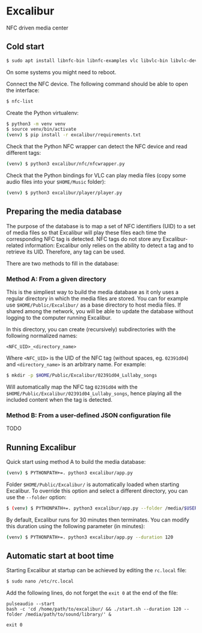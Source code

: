 # Excalibur
NFC driven media center

## Cold start

```bash
$ sudo apt install libnfc-bin libnfc-examples vlc libvlc-bin libvlc-dev python3-venv pulseaudio
```

On some systems you might need to reboot.

Connect the NFC device. The following command should be able to open the interface:

```bash
$ nfc-list
```

Create the Python virtualenv:

```bash
$ python3 -m venv venv
$ source venv/bin/activate
(venv) $ pip install -r excalibur/requirements.txt
```

Check that the Python NFC wrapper can detect the NFC device and read different tags:

```bash
(venv) $ python3 excalibur/nfc/nfcwrapper.py
```

Check that the Python bindings for VLC can play media files (copy some audio files into your `$HOME/Music` folder):

```bash
(venv) $ python3 excalibur/player/player.py
```



## Preparing the media database

The purpose of the database is to map a set of NFC identifiers (UID)
to a set of media files so that Excalibur will play these files each
time the corresponding NFC tag is detected. NFC tags do not store any
Excalibur-related information: Excalibur only relies on the ability to
detect a tag and to retrieve its UID. Therefore, any tag can be used.

There are two methods to fill in the database:


### Method A: From a given directory

This is the simpliest way to build the media database as it only uses
a regular directory in which the media files are stored. You can for
example use `$HOME/Public/Excalibur/` as a base directory
to host media files. If shared among the network, you will be able to
update the database without logging to the computer running Excalibur.

In this directory, you can create (recursively) subdirectories with
the following normalized names:

```
<NFC_UID>_<directory_name>
```

Where `<NFC_UID>` is the UID of the NFC tag (without spaces,
eg. `02391d04`) and `<directory_name>` is an arbitrary name. For
example:

```bash
$ mkdir -p $HOME/Public/Excalibur/02391d04_Lullaby_songs
```

Will automatically map the NFC tag `02391d04` with the
`$HOME/Public/Excalibur/02391d04_Lullaby_songs`, hence
playing all the included content when the tag is detected.


### Method B: From a user-defined JSON configuration file

TODO

## Running Excalibur


Quick start using method A to build the media database:

```bash
(venv) $ PYTHONPATH+=. python3 excalibur/app.py
```

Folder `$HOME/Public/Excalibur/` is automatically loaded when starting
Excalibur. To override this option and select a different directory,
you can use the `--folder` option:

```bash
$ (venv) $ PYTHONPATH+=. python3 excalibur/app.py --folder /media/$USER/usbstorage/Excalibur/
```

By default, Excalibur runs for 30 minutes then terminates. You can
modify this duration using the following parameter (in minutes):

```bash
(venv) $ PYTHONPATH+=. python3 excalibur/app.py --duration 120
```

## Automatic start at boot time

Starting Excalibur at startup can be achieved by editing the `rc.local` file:

```bash
$ sudo nano /etc/rc.local
```

Add the following lines, do not forget the `exit 0` at the end of the file:

```
pulseaudio --start
bash -c 'cd /home/path/to/excalibur/ && ./start.sh --duration 120 --folder /media/path/to/sound/library/' &

exit 0
```